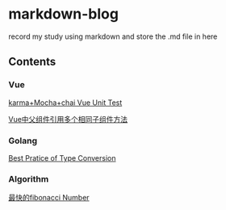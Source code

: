 # markdown-blog

record my study using markdown and store the .md file in here

## Contents

### Vue

[karma+Mocha+chai Vue Unit Test](./karma+Mocha+chaiVueUnitTest.md)

[Vue中父组件引用多个相同子组件方法](./Vue中父组件引用多个相同子组件方法.md)

### Golang

[Best Pratice of Type Conversion](./BestPraticeofTypeConversion.md)

### Algorithm

[最快的fibonacci Number](./6.048J.md)
